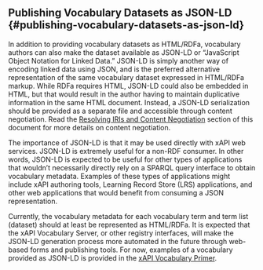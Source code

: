 ## Publishing Vocabulary Datasets as JSON-LD {#publishing-vocabulary-datasets-as-json-ld}

In addition to providing vocabulary datasets as HTML/RDFa, vocabulary authors can also make the dataset available as JSON-LD or “JavaScript Object Notation for Linked Data.” JSON-LD is simply another way of encoding linked data using JSON, and is the preferred alternative representation of the same vocabulary dataset expressed in HTML/RDFa markup. While RDFa requires HTML, JSON-LD could also be embedded in HTML, but that would result in the author having to maintain duplicative information in the same HTML document. Instead, a JSON-LD serialization should be provided as a separate file and accessible through content negotiation. Read the [Resolving IRIs and Content Negotiation](resolving_iris_and_content_negotiation.md) section of this document for more details on content negotiation.

The importance of JSON-LD is that it may be used directly with xAPI web services. JSON-LD is extremely useful for a non-RDF consumer. In other words, JSON-LD is expected to be useful for other types of applications that wouldn’t necessarily directly rely on a SPARQL query interface to obtain vocabulary metadata. Examples of these types of applications might include xAPI authoring tools, Learning Record Store (LRS) applications, and other web applications that would benefit from consuming a JSON representation.

Currently, the vocabulary metadata for each vocabulary term and term list (dataset) should at least be represented as HTML/RDFa. It is expected that the xAPI Vocabulary Server, or other registry interfaces, will make the JSON-LD generation process more automated in the future through web-based forms and publishing tools. For now, examples of a vocabulary provided as JSON-LD is provided in the [xAPI Vocabulary Primer](https://adl.gitbooks.io/experience-xapi-vocabulary-primer/content/).